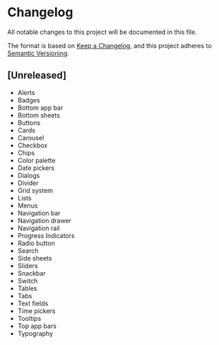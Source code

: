 # Changelog

All notable changes to this project will be documented in this file.

The format is based on [Keep a Changelog](https://keepachangelog.com/en/1.0.0/),
and this project adheres to [Semantic Versioning](https://semver.org/spec/v2.0.0.html).

## [Unreleased]

- Alerts
- Badges
- Bottom app bar
- Bottom sheets
- Buttons
- Cards
- Carousel
- Checkbox
- Chips
- Color palette
- Date pickers
- Dialogs
- Divider
- Grid system
- Lists
- Menus
- Navigation bar
- Navigation drawer
- Navigation rail
- Progress Indicators
- Radio button
- Search
- Side sheets
- Sliders
- Snackbar
- Switch
- Tables
- Tabs
- Text fields
- Time pickers
- Tooltips
- Top app bars
- Typography

<!--
## [0.0.0] YYYY-MM-DD

### Added
### Changed
### Deprecated
### Removed
### Fixed
### Security
-->
